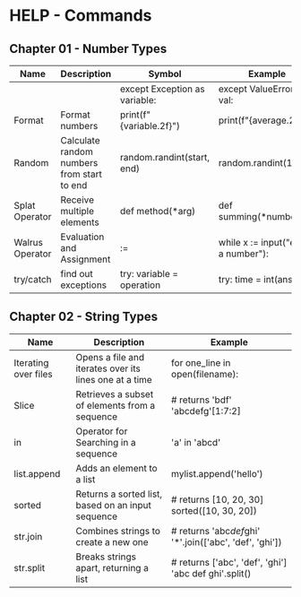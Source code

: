 # HELP - Commands

## Chapter 01 - Number Types

| Name            | Description                                | Symbol                        | Example                             |
| --------------- | ------------------------------------------ | ----------------------------- | ----------------------------------- |
|                 |                                            | except Exception as variable: | except ValueError as val:           |
| Format          | Format numbers                             | print(f"{variable.2f}")       | print(f"{average.2f}")              |
| Random          | Calculate random numbers from start to end | random.randint(start, end)    | random.randint(1,100)               |
| Splat Operator  | Receive multiple elements                  | def method(\*arg)             | def summing(\*numbers):             |
| Walrus Operator | Evaluation and Assignment                  | :=                            | while x := input("enter a number"): |
| try/catch       | find out exceptions                        | try: variable = operation     | try: time = int(ans)                |

## Chapter 02 - String Types

| Name                 | Description                                            | Example                                                  |
| -------------------- | ------------------------------------------------------ | -------------------------------------------------------- |
| Iterating over files | Opens a file and iterates over its lines one at a time | for one_line in open(filename):                          |
| Slice                | Retrieves a subset of elements from a sequence         | # returns 'bdf' 'abcdefg'[1:7:2]                         |
| in                   | Operator for Searching in a sequence                   | 'a' in 'abcd'                                            |
| list.append          | Adds an element to a list                              | mylist.append('hello')                                   |
| sorted               | Returns a sorted list, based on an input sequence      | # returns [10, 20, 30] sorted([10, 30, 20])              |
| str.join             | Combines strings to create a new one                   | # returns 'abc*def*ghi' '\*'.join(['abc', 'def', 'ghi']) |
| str.split            | Breaks strings apart, returning a list                 | # returns ['abc', 'def', 'ghi'] 'abc def ghi'.split()    |
